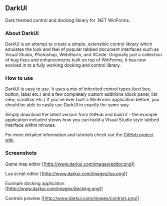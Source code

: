 ## DarkUI
Dark themed control and docking library for .NET WinForms.

### About DarkUI
DarkUI is an attempt to create a simple, extensible control library which emulates the look and feel of popular tabbed document interfaces such as Visual Studio, Photoshop, WebStorm, and XCode. Originally just a collection of bug fixes and enhancements built on top of WinForms, it has now evolved in to a fully working docking and control library.

### How to use
DarkUI is easy to use. It uses a mix of inherited control types (text box, button, label etc.) and a few completely custom additions (dock panel, list view, scrollbar etc.) If you've ever built a WinForms application before, you should be able to easily use DarkUI in exactly the same way.

Simply download the latest version from GitHub and build it - the example application included shows how you can build a Visual Studio style tabbed interface within minutes.

For more detailed information and tutorials check out the [GitHub project wiki](https://github.com/RobinPerris/DarkUI/wiki).

### Screenshots
Game map editor
[[http://www.darkui.com/images/editor.png]]

Lua script editor
[[http://www.darkui.com/images/lua.png]]

Example docking application
[[http://www.darkui.com/images/docking.png]]

Controls preview
[[http://www.darkui.com/images/controls.png]]